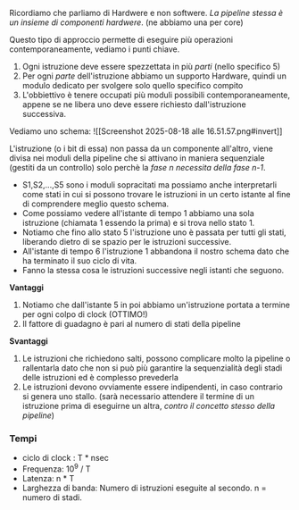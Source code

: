 Ricordiamo che parliamo di Hardwere e non softwere. *La pipeline stessa è un insieme di componenti hardwere*. (ne abbiamo una per core)

Questo tipo di approccio permette di eseguire più operazioni contemporaneamente, vediamo i punti chiave.
1. Ogni istruzione deve essere spezzettata in più *parti* (nello specifico 5)
2. Per ogni  *parte* dell'istruzione abbiamo un supporto Hardware, quindi un modulo dedicato per svolgere solo quello specifico compito 
3. L'obbiettivo è tenere occupati più moduli possibili contemporaneamente, appene se ne libera uno deve essere richiesto dall'istruzione successiva.

Vediamo uno schema:
![[Screenshot 2025-08-18 alle 16.51.57.png#invert]]

L'istruzione (o i bit di essa) non passa da un componente all'altro, viene divisa nei moduli della pipeline che si attivano in maniera sequenziale (gestiti da un controllo) solo perchè la *fase n necessita della fase n-1*. 

- S1,S2,...,S5 sono i moduli sopracitati ma possiamo anche interpretarli come stati in cui si possono trovare le istruzioni in un certo istante al fine di comprendere meglio questo schema.
- Come possiamo vedere all'istante di tempo 1 abbiamo una sola istruzione (chiamata 1 essendo la prima) e si trova nello stato 1.
- Notiamo che fino allo stato 5 l'istruzione uno è passata per tutti gli stati, liberando dietro di se spazio per le istruzioni successive.
- All'istante di tempo 6 l'istruzione 1 abbandona il nostro schema dato che ha terminato il suo ciclo di vita.
- Fanno la stessa cosa le istruzioni successive negli istanti che seguono.

**Vantaggi**
1. Notiamo che dall'istante 5 in poi abbiamo un'istruzione portata a termine per ogni colpo di clock (OTTIMO!)
2. Il fattore di guadagno è pari al numero di stati della pipeline

**Svantaggi**
1. Le istruzioni che richiedono salti, possono complicare molto la pipeline o rallentarla dato che non si può più garantire la sequenzialità degli stadi delle istruzioni ed è complesso prevederla
2. Le istruzioni devono ovviamente essere indipendenti, in caso contrario si genera uno stallo. (sarà necessario attendere il termine di un istruzione prima di eseguirne un altra, *contro il concetto stesso della pipeline*)

### Tempi
- ciclo di clock : T \* nsec
- Frequenza: 10<sup>9</sup> / T
- Latenza: n \* T
- Larghezza di banda: Numero di istruzioni eseguite al secondo.
n = numero di stadi.
